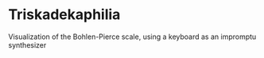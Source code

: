 # Triskadekaphilia

Visualization of the Bohlen-Pierce scale, using a keyboard as an impromptu synthesizer
